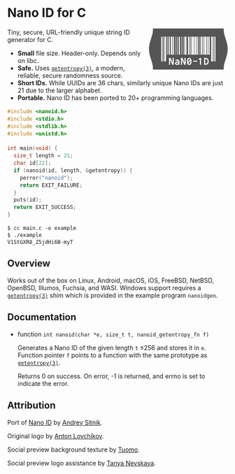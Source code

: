 # Nano ID for C

<img src="logo-small.svg" align="right" alt="Logo" width="180" height="94">

Tiny, secure, URL-friendly unique string ID generator for C.

- **Small** file size. Header-only. Depends only on libc.
- **Safe.** Uses [`getentropy(3)`][], a modern, reliable, secure randomness source.
- **Short IDs.** While UUIDs are 36 chars, similarly unique Nano IDs are just 21 due to the larger alphabet.
- **Portable.** Nano ID has been ported to 20+ programming languages.

```c
#include <nanoid.h>
#include <stdio.h>
#include <stdlib.h>
#include <unistd.h>

int main(void) {
  size_t length = 21;
  char id[22];
  if (nanoid(id, length, &getentropy)) {
    perror("nanoid");
    return EXIT_FAILURE;
  }
  puts(id);
  return EXIT_SUCCESS;
}
```

```
$ cc main.c -o example
$ ./example
V1StGXR8_Z5jdHi6B-myT
```

## Overview

Works out of the box on Linux, Android, macOS, iOS, FreeBSD, NetBSD, OpenBSD,
Illumos, Fuchsia, and WASI. Windows support requires a [`getentropy(3)`][] shim
which is provided in the example program `nanoidgen`.

## Documentation

- function `int nanoid(char *e, size_t t, nanoid_getentropy_fn f)`
  
  Generates a Nano ID of the given length `t` ≤256 and stores it in `e`.
  Function pointer `f` points to a function with the same prototype as
  [`getentropy(3)`][].

  Returns 0 on success. On error, -1 is returned, and errno is set to indicate
  the error.

[`getentropy(3)`]: https://man7.org/linux/man-pages/man3/getentropy.3.html

## Attribution

Port of [Nano ID](https://github.com/ai/nanoid) by [Andrey Sitnik](https://sitnik.ru).

Original logo by [Anton Lovchikov](https://github.com/antiflasher).

Social preview background texture by [Tuomo](https://x.com/tuomodesign).

Social preview logo assistance by [Tanya Nevskaya](https://github.com/unparalloser).
